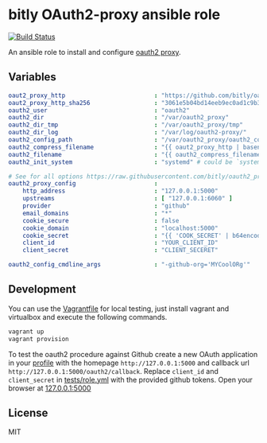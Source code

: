 # bitly OAuth2-proxy ansible role

[![Build Status](https://travis-ci.org/morbidick/ansible-role-oauth2-proxy.svg?branch=master)](https://travis-ci.org/morbidick/ansible-role-oauth2-proxy)

An ansible role to install and configure [oauth2 proxy](https://github.com/bitly/oauth2_proxy).

## Variables

```yaml
oaut2_proxy_http                         : "https://github.com/bitly/oauth2_proxy/releases/download/v2.1/oauth2_proxy-2.1.linux-amd64.go1.6.tar.gz"
oaut2_proxy_http_sha256                  : "3061e5b04bd14eeb9ec0ad1c9b324ba8d99d50eaadc5f528cdf4d21043828298"
oauth2_user                              : "oauth2"
oauth2_dir                               : "/var/oauth2_proxy"
oauth2_dir_tmp                           : "/var/oauth2_proxy/tmp"
oauth2_dir_log                           : "/var/log/oauth2-proxy/"
oauth2_config_path                       : "/var/oauth2_proxy/oauth2_config.cfg"
oauth2_compress_filename                 : "{{ oaut2_proxy_http | basename }}"
oauth2_filename                          : "{{ oauth2_compress_filename |replace('.tar.gz', '') }}"
oauth2_init_system                       : "systemd" # could be `systemd`, `sysv` or `no` for no setup

# See for all options https://raw.githubusercontent.com/bitly/oauth2_proxy/master/contrib/oauth2_proxy.cfg.example
oauth2_proxy_config                      :
    http_address                         : "127.0.0.1:5000"
    upstreams                            : [ "127.0.0.1:6060" ]
    provider                             : "github"
    email_domains                        : "*"
    cookie_secure                        : false
    cookie_domain                        : "localhost:5000"
    cookie_secret                        : "{{ 'COOK_SECRET' | b64encode }}"
    client_id                            : "YOUR_CLIENT_ID"
    client_secret                        : "CLIENT_SECERET"

oauth2_config_cmdline_args               : "-github-org='MYCoolORg'"
```

## Development

You can use the [Vagrantfile](Vagrantfile) for local testing, just install vagrant and virtualbox and execute the following commands.

````bash
vagrant up
vagrant provision
````

To test the oauth2 procedure against Github create a new OAuth application in your [profile](https://github.com/settings/developers) with the homepage `http://127.0.0.1:5000` and callback url `http://127.0.0.1:5000/oauth2/callback`. Replace `client_id` and `client_secret` in [tests/role.yml](tests/role.yml) with the provided github tokens. Open your browser at [127.0.0.1:5000](http://127.0.0.1:5000)

## License

MIT
